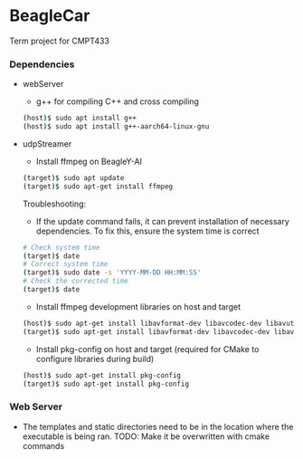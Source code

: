 # BeagleCar
Term project for CMPT433


### Dependencies
- webServer
    - g++ for compiling C++ and cross compiling
    ```bash
    (host)$ sudo apt install g++ 
    (host)$ sudo apt install g++-aarch64-linux-gnu
    ```


- udpStreamer
    - Install ffmpeg on BeagleY-AI
    ```bash
    (target)$ sudo apt update
    (target)$ sudo apt-get install ffmpeg
    ```
    Troubleshooting:
    - If the update command fails, it can prevent installation of necessary dependencies. 
    To fix this, ensure the system time is correct
    ```bash
    # Check system time
    (target)$ date
    # Correct system time
    (target)$ sudo date -s 'YYYY-MM-DD HH:MM:SS'
    # Check the corrected time
    (target)$ date
    ```
    - Install ffmpeg development libraries on host and target
    ```bash
    (host)$ sudo apt-get install libavformat-dev libavcodec-dev libavutil-dev libswscale-dev libavdevice-dev libavfilter-dev
    (target)$ sudo apt-get install libavformat-dev libavcodec-dev libavutil-dev libswscale-dev libavdevice-dev libavfilter-dev
    ```
    - Install pkg-config on host and target (required for CMake to configure libraries during build)
    ```bash
    (host)$ sudo apt-get install pkg-config
    (target)$ sudo apt-get install pkg-config
    ```

### Web Server
- The templates and static directories need to be in the location where the executable is being ran. 
TODO: Make it be overwritten with cmake commands

